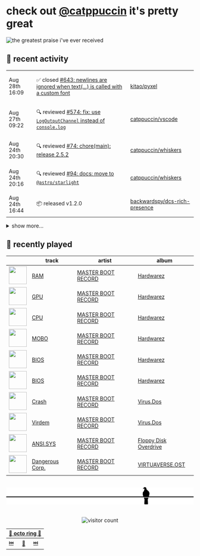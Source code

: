 # check out [@catppuccin](https://github.com/catppuccin) it's pretty great

![the greatest praise i've ever received](https://github.com/user-attachments/assets/ad888e4f-7a22-4eac-85a7-744eacd8eb46)

## 📅 recent activity

<!-- SCRIPT:REPLACE:GITHUB -->
<table>
<tbody>
<tr>
<td><span title='2025-08-28T16:09:28+00:00'>Aug 28th 16:09</span></td>
<td>

✅ closed [#643: newlines are ignored when text(...) is called with a custom font](https://github.com/kitao/pyxel/issues/643)

</td>
<td>

[kitao/pyxel](https://github.com/kitao/pyxel)

</td>
</tr>
<tr>
<td><span title='2025-08-27T09:22:22+00:00'>Aug 27th 09:22</span></td>
<td>

🔍 reviewed [#574: fix: use `LogOutputChannel` instead of `console.log`](https://github.com/catppuccin/vscode/pull/574)

</td>
<td>

[catppuccin/vscode](https://github.com/catppuccin/vscode)

</td>
</tr>
<tr>
<td><span title='2025-08-24T20:30:27+00:00'>Aug 24th 20:30</span></td>
<td>

🔍 reviewed [#74: chore(main): release 2.5.2](https://github.com/catppuccin/whiskers/pull/74)

</td>
<td>

[catppuccin/whiskers](https://github.com/catppuccin/whiskers)

</td>
</tr>
<tr>
<td><span title='2025-08-24T20:16:54+00:00'>Aug 24th 20:16</span></td>
<td>

🔍 reviewed [#94: docs: move to `@astro/starlight`](https://github.com/catppuccin/whiskers/pull/94)

</td>
<td>

[catppuccin/whiskers](https://github.com/catppuccin/whiskers)

</td>
</tr>
<tr>
<td><span title='2025-08-24T16:44:31+00:00'>Aug 24th 16:44</span></td>
<td>

📦 released v1.2.0

</td>
<td>

[backwardspy/dcs-rich-presence](https://github.com/backwardspy/dcs-rich-presence)

</td>
</tr>
</tbody>
</table>

<details>
<summary>show more...</summary>
<table>
<tbody>
<tr>
<td><span title='2025-08-24T16:43:47+00:00'>Aug 24th 16:43</span></td>
<td>

🚢 pushed 2 commits to `main`

</td>
<td>

[backwardspy/dcs-rich-presence](https://github.com/backwardspy/dcs-rich-presence)

</td>
</tr>
<tr>
<td><span title='2025-08-22T16:00:14+00:00'>Aug 22nd 16:00</span></td>
<td>

🚀 opened [#644: feat: support newlines in text with custom font](https://github.com/kitao/pyxel/pull/644)

</td>
<td>

[kitao/pyxel](https://github.com/kitao/pyxel)

</td>
</tr>
<tr>
<td><span title='2025-08-21T20:51:56+00:00'>Aug 21st 20:51</span></td>
<td>

📢 opened [#643: newlines are ignored when text(...) is called with a custom font](https://github.com/kitao/pyxel/issues/643)

</td>
<td>

[kitao/pyxel](https://github.com/kitao/pyxel)

</td>
</tr>
<tr>
<td><span title='2025-08-20T19:30:23+00:00'>Aug 20th 19:30</span></td>
<td>

💬 commented on [#2875: docs: add catppuccin/eza](https://github.com/catppuccin/catppuccin/pull/2875)

</td>
<td>

[catppuccin/catppuccin](https://github.com/catppuccin/catppuccin)

</td>
</tr>
<tr>
<td><span title='2025-08-20T19:30:19+00:00'>Aug 20th 19:30</span></td>
<td>

🚢 pushed 1 commit to `main`

</td>
<td>

[catppuccin/catppuccin](https://github.com/catppuccin/catppuccin)

</td>
</tr>
<tr>
<td><span title='2025-08-20T19:30:19+00:00'>Aug 20th 19:30</span></td>
<td>

✅ closed [#2874: Eza](https://github.com/catppuccin/catppuccin/issues/2874)

</td>
<td>

[catppuccin/catppuccin](https://github.com/catppuccin/catppuccin)

</td>
</tr>
<tr>
<td><span title='2025-08-20T19:30:19+00:00'>Aug 20th 19:30</span></td>
<td>

🎉 closed [#2875: docs: add catppuccin/eza](https://github.com/catppuccin/catppuccin/pull/2875)

</td>
<td>

[catppuccin/catppuccin](https://github.com/catppuccin/catppuccin)

</td>
</tr>
<tr>
<td><span title='2025-08-18T15:49:40+00:00'>Aug 18th 15:49</span></td>
<td>

🚢 pushed 1 commit to `docs/previews`

</td>
<td>

[backwardspy/ctp-eza](https://github.com/backwardspy/ctp-eza)

</td>
</tr>
<tr>
<td><span title='2025-08-18T15:46:58+00:00'>Aug 18th 15:46</span></td>
<td>

🚢 pushed 1 commit to `docs/previews`

</td>
<td>

[backwardspy/ctp-eza](https://github.com/backwardspy/ctp-eza)

</td>
</tr>
<tr>
<td><span title='2025-08-18T15:45:19+00:00'>Aug 18th 15:45</span></td>
<td>

🚢 pushed 1 commit to `docs/previews`

</td>
<td>

[backwardspy/ctp-eza](https://github.com/backwardspy/ctp-eza)

</td>
</tr>
<tr>
<td><span title='2025-08-18T15:37:22+00:00'>Aug 18th 15:37</span></td>
<td>

🚀 opened [#1: docs: add preview images](https://github.com/ankddev/eza/pull/1)

</td>
<td>

[ankddev/eza](https://github.com/ankddev/eza)

</td>
</tr>
<tr>
<td><span title='2025-08-18T10:21:17+00:00'>Aug 18th 10:21</span></td>
<td>

🚢 pushed 1 commit to `main`

</td>
<td>

[backwardspy/nix](https://github.com/backwardspy/nix)

</td>
</tr>
<tr>
<td><span title='2025-08-18T09:07:58+00:00'>Aug 18th 09:07</span></td>
<td>

💬 commented on [#44: Proposal: Change foreground colour of main body copy](https://github.com/catppuccin/starlight/issues/44)

</td>
<td>

[catppuccin/starlight](https://github.com/catppuccin/starlight)

</td>
</tr>
<tr>
<td><span title='2025-08-18T08:02:42+00:00'>Aug 18th 08:02</span></td>
<td>

🚢 pushed 1 commit to `main`

</td>
<td>

[backwardspy/nix](https://github.com/backwardspy/nix)

</td>
</tr>
</tbody>
</table>
</details>
<!-- SCRIPT:REPLACE:GITHUB -->

## 🎵 recently played

<!-- SCRIPT:REPLACE:SPOTIFY -->
| | track | artist | album |
| - | - | - | - |
| <img src="https://i.scdn.co/image/ab67616d00004851d2a709df03230eb6e44c42d1" width="48" height="48"> | [RAM](https://open.spotify.com/track/1czJVnNsY3fbELPic9hAGy) | [MASTER BOOT RECORD](https://open.spotify.com/artist/77s5NAGQbxu8oLstaqSwHE) | [Hardwarez](https://open.spotify.com/track/1czJVnNsY3fbELPic9hAGy) |
| <img src="https://i.scdn.co/image/ab67616d00004851d2a709df03230eb6e44c42d1" width="48" height="48"> | [GPU](https://open.spotify.com/track/0G79BRxeEzF0OcjCriLEV5) | [MASTER BOOT RECORD](https://open.spotify.com/artist/77s5NAGQbxu8oLstaqSwHE) | [Hardwarez](https://open.spotify.com/track/0G79BRxeEzF0OcjCriLEV5) |
| <img src="https://i.scdn.co/image/ab67616d00004851d2a709df03230eb6e44c42d1" width="48" height="48"> | [CPU](https://open.spotify.com/track/2qvJTSTaqIkKUMl8Dn1idP) | [MASTER BOOT RECORD](https://open.spotify.com/artist/77s5NAGQbxu8oLstaqSwHE) | [Hardwarez](https://open.spotify.com/track/2qvJTSTaqIkKUMl8Dn1idP) |
| <img src="https://i.scdn.co/image/ab67616d00004851d2a709df03230eb6e44c42d1" width="48" height="48"> | [MOBO](https://open.spotify.com/track/6zfaOw8UC6RSCDqXWRLA5h) | [MASTER BOOT RECORD](https://open.spotify.com/artist/77s5NAGQbxu8oLstaqSwHE) | [Hardwarez](https://open.spotify.com/track/6zfaOw8UC6RSCDqXWRLA5h) |
| <img src="https://i.scdn.co/image/ab67616d00004851d2a709df03230eb6e44c42d1" width="48" height="48"> | [BIOS](https://open.spotify.com/track/00tfmjNxapYr0ZzjM6dApo) | [MASTER BOOT RECORD](https://open.spotify.com/artist/77s5NAGQbxu8oLstaqSwHE) | [Hardwarez](https://open.spotify.com/track/00tfmjNxapYr0ZzjM6dApo) |
| <img src="https://i.scdn.co/image/ab67616d00004851d2a709df03230eb6e44c42d1" width="48" height="48"> | [BIOS](https://open.spotify.com/track/00tfmjNxapYr0ZzjM6dApo) | [MASTER BOOT RECORD](https://open.spotify.com/artist/77s5NAGQbxu8oLstaqSwHE) | [Hardwarez](https://open.spotify.com/track/00tfmjNxapYr0ZzjM6dApo) |
| <img src="https://i.scdn.co/image/ab67616d000048519d8487ecb691594f606b2ac2" width="48" height="48"> | [Crash](https://open.spotify.com/track/4LyfKW4Vq3Z77FU9hIMvEO) | [MASTER BOOT RECORD](https://open.spotify.com/artist/77s5NAGQbxu8oLstaqSwHE) | [Virus.Dos](https://open.spotify.com/track/4LyfKW4Vq3Z77FU9hIMvEO) |
| <img src="https://i.scdn.co/image/ab67616d000048519d8487ecb691594f606b2ac2" width="48" height="48"> | [Virdem](https://open.spotify.com/track/2Siu6od8M6gbjRlNbQkRVM) | [MASTER BOOT RECORD](https://open.spotify.com/artist/77s5NAGQbxu8oLstaqSwHE) | [Virus.Dos](https://open.spotify.com/track/2Siu6od8M6gbjRlNbQkRVM) |
| <img src="https://i.scdn.co/image/ab67616d00004851dd3ab92b627e13c53e7b577d" width="48" height="48"> | [ANSI.SYS](https://open.spotify.com/track/0h1z7UKHfCAr74Cfm1vOmU) | [MASTER BOOT RECORD](https://open.spotify.com/artist/77s5NAGQbxu8oLstaqSwHE) | [Floppy Disk Overdrive](https://open.spotify.com/track/0h1z7UKHfCAr74Cfm1vOmU) |
| <img src="https://i.scdn.co/image/ab67616d00004851767f835310c690beea1a99bc" width="48" height="48"> | [Dangerous Corp.](https://open.spotify.com/track/38N4MRkQARTKbP7KlNBHC0) | [MASTER BOOT RECORD](https://open.spotify.com/artist/77s5NAGQbxu8oLstaqSwHE) | [VIRTUAVERSE.OST](https://open.spotify.com/track/38N4MRkQARTKbP7KlNBHC0) |

<!-- SCRIPT:REPLACE:SPOTIFY -->

<br>

<div align="center">

<picture>
    <source media="(prefers-color-scheme: light)" srcset="assets/pigeon-light.svg">
    <source media="(prefers-color-scheme: dark)" srcset="assets/pigeon-dark.svg">
    <img alt="pigeon sitting on a wire" src="assets/pigeon-light.svg">
</picture>

<br>
<br>

![visitor count](https://profile-counter.glitch.me/backwardspy/count.svg)

<table>
    <thead>
        <th colspan="3"><a href="https://octo-ring.com">🐙 octo ring 🐙</a></th>
    </thead>
    <tbody>
        <td><a href="https://octo-ring.com/p/backwardspy/prev">⏮️</a></td>
        <td><a href="https://octo-ring.com/p/backwardspy/random">🔀</a></td>
        <td><a href="https://octo-ring.com/p/backwardspy/next">⏭️</a></td>
    </tbody>
</table>

</div>
